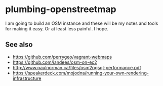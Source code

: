 # plumbing-openstreetmap

I am going to build an OSM instance and these will be my notes and tools for making it easy. Or at least less painful. I hope.

## See also

* https://github.com/perrygeo/vagrant-webmaps
* https://github.com/iandees/osm-on-ec2
* http://www.paulnorman.ca/files/osm2pgsql-performance.pdf
* https://speakerdeck.com/mojodna/running-your-own-rendering-infrastructure
